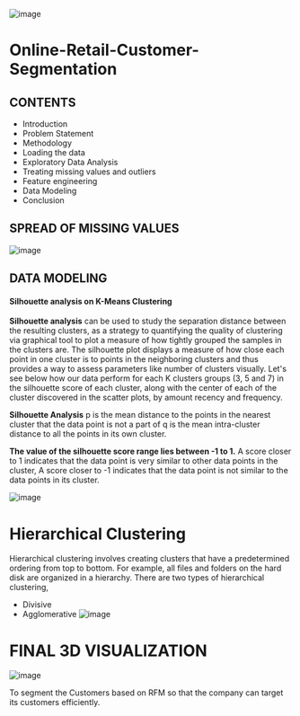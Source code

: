 ![image](https://user-images.githubusercontent.com/88999980/174469645-479a7e01-f6e6-4701-bfee-9d1362bde96c.png)

# Online-Retail-Customer-Segmentation
## CONTENTS
* Introduction
* Problem Statement
* Methodology
* Loading the data
* Exploratory Data Analysis
* Treating missing values and outliers
* Feature engineering
* Data Modeling
* Conclusion

## SPREAD OF MISSING VALUES
![image](https://user-images.githubusercontent.com/88999980/174470002-bf47be01-1268-4867-aeec-8a0991d89dde.png)

## DATA MODELING 
#### Silhouette analysis on K-Means Clustering

**Silhouette analysis** can be used to study the separation distance between the resulting clusters, as a strategy to quantifying the quality of clustering via graphical tool to plot a measure of how tightly grouped the samples in the clusters are. The silhouette plot displays a measure of how close each point in one cluster is to points in the neighboring clusters and thus provides a way to assess parameters like number of clusters visually.
Let's see below how our data perform for each K clusters groups (3, 5 and 7) in the silhouette score of each cluster, along with the center of each of the cluster discovered in the scatter plots, by amount recency and frequency.

**Silhouette Analysis**
p is the mean distance to the points in the nearest cluster that the data point is not a part of
q is the mean intra-cluster distance to all the points in its own cluster.

**The value of the silhouette score range lies between -1 to 1.**
A score closer to 1 indicates that the data point is very similar to other data points in the cluster,
A score closer to -1 indicates that the data point is not similar to the data points in its cluster.


![image](https://user-images.githubusercontent.com/88999980/174470100-b28adf01-3366-4b44-823b-056c4453b4de.png)

# Hierarchical Clustering
Hierarchical clustering involves creating clusters that have a predetermined ordering from top to bottom. For example, all files and folders on the hard disk are organized in a hierarchy. There are two types of hierarchical clustering,
* Divisive
* Agglomerative
![image](https://user-images.githubusercontent.com/88999980/174470171-674a2369-e6bb-4038-a8f5-a9cb9b52bed9.png)

# FINAL 3D VISUALIZATION
![image](https://user-images.githubusercontent.com/88999980/174470223-8fb72058-9cf0-4f12-935e-c336375628be.png)



To segment the Customers based on RFM so that the company can target its customers efficiently.
